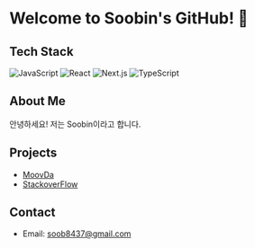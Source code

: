 # Welcome to Soobin's GitHub! 👋

## Tech Stack
 ![JavaScript](https://img.shields.io/badge/JavaScript-F7DF1E?style=flat-square&logo=javascript&logoColor=white)
  ![React](https://img.shields.io/badge/React-61DAFB?style=flat-square&logo=react&logoColor=black)
 ![Next.js](https://img.shields.io/badge/Next.js-000000?style=flat-square&logo=nextdotjs&logoColor=white)
 ![TypeScript](https://img.shields.io/badge/TypeScript-007ACC?style=flat-square&logo=typescript&logoColor=white)

## About Me
안녕하세요! 저는 Soobin이라고 합니다.

## Projects
- [MoovDa](https://github.com/codestates-seb/seb44_main_020)
- [StackoverFlow](https://github.com/codestates-seb/seb44_pre_024)

## Contact
- Email: soob8437@gmail.com
